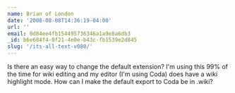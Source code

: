 ```yaml
---
name: Brian of London
date: '2008-08-08T14:36:19-04:00'
url: ''
email: 0d84ee4fb154495736346a1a9e8a6db3
_id: b6e684f4-0f21-4e0e-b43c-fb1539e2d845
slug: '/its-all-text-v080/'
---
```


Is there an easy way to change the default extension? I'm using this 99% of
the time for wiki editing and my editor (I'm using Coda) does have a wiki
highlight mode. How can I make the default export to Coda be in .wiki?
